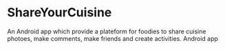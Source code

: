 # ShareYourCuisine
An Android app which provide a plateform for foodies to share cuisine photoes, make comments, make friends and create activities.
Android app
